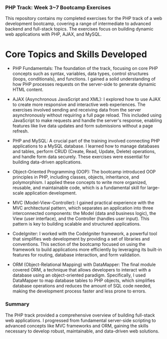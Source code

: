 ### PHP Track: Week 3~7 Bootcamp Exercises

This repository contains my completed exercises for the PHP track of a web development bootcamp, covering a range of intermediate to advanced backend and full-stack topics. The exercises focus on building dynamic web applications with PHP, AJAX, and MySQL.

# Core Topics and Skills Developed
- PHP Fundamentals: The foundation of the track, focusing on core PHP concepts such as syntax, variables, data types, control structures (loops, conditionals), and functions. I gained a solid understanding of how PHP processes requests on the server-side to generate dynamic HTML content.

- AJAX (Asynchronous JavaScript and XML): I explored how to use AJAX to create more responsive and interactive web experiences. The exercises involved sending and receiving data from the server asynchronously without requiring a full page reload. This included using JavaScript to make requests and handle the server's response, enabling features like live data updates and form submissions without a page refresh.

- PHP and MySQL: A crucial part of the training involved connecting PHP applications to a MySQL database. I learned how to manage databases and tables, perform CRUD (Create, Read, Update, Delete) operations, and handle form data securely. These exercises were essential for building data-driven applications.

- Object-Oriented Programming (OOP): The bootcamp introduced OOP principles in PHP, including classes, objects, inheritance, and polymorphism. I applied these concepts to write more organized, reusable, and maintainable code, which is a fundamental skill for large-scale application development.

- MVC (Model-View-Controller): I gained practical experience with the MVC architectural pattern, which separates an application into three interconnected components: the Model (data and business logic), the View (user interface), and the Controller (handles user input). This pattern is key to building scalable and structured applications.

- CodeIgniter: I worked with the CodeIgniter framework, a powerful tool that simplifies web development by providing a set of libraries and conventions. This section of the bootcamp focused on using the framework to build applications more efficiently by leveraging its built-in features for routing, database interaction, and form validation.

- ORM (Object-Relational Mapping) with DataMapper: The final module covered ORM, a technique that allows developers to interact with a database using an object-oriented paradigm. Specifically, I used DataMapper to map database tables to PHP objects, which simplifies database operations and reduces the amount of SQL code needed, making the development process faster and less prone to errors.

### Summary
The PHP track provided a comprehensive overview of building full-stack web applications. I progressed from fundamental server-side scripting to advanced concepts like MVC frameworks and ORM, gaining the skills necessary to develop robust, maintainable, and data-driven web solutions.
